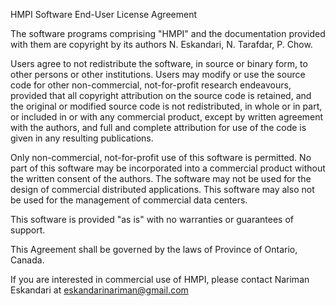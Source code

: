 

HMPI Software End-User License Agreement

The software programs comprising "HMPI" and the documentation provided with them are copyright by its authors N. Eskandari, N. Tarafdar, P. Chow.

Users agree to not redistribute the software, in source or binary form, to other persons or other institutions. Users may modify or use the source code for other non-commercial, not-for-profit research endeavours, provided that all copyright attribution on the source code is retained, and the original or modified source code is not redistributed, in whole or in part, or included in or with any commercial product, except by written agreement with the authors, and full and complete attribution for use of the code is given in any resulting publications.

Only non-commercial, not-for-profit use of this software is permitted. No part of this software may be incorporated into a commercial product without the written consent of the authors. The software may not be used for the design of commercial distributed applications. This software may also not be used for the management of commercial data centers.

This software is provided "as is" with no warranties or guarantees of support.

This Agreement shall be governed by the laws of Province of Ontario, Canada.

If you are interested in commercial use of HMPI, please contact Nariman Eskandari at eskandarinariman@gmail.com
